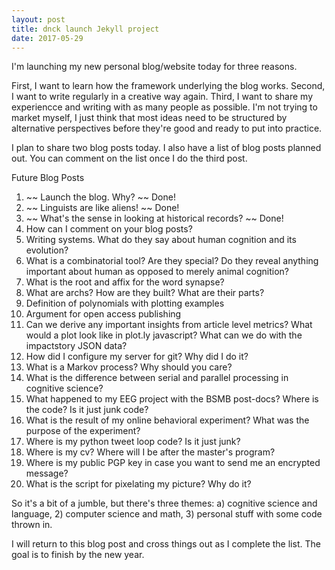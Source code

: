 ```yaml
---
layout: post
title: dnck launch Jekyll project
date: 2017-05-29
---
```


I'm launching my new personal blog/website today for three reasons. 

First, I want to learn how the framework underlying the blog works. Second, I want to write regularly in a creative way again. Third, I want to share my experiencce and writing with as many people as possible. I'm not trying to market myself, I just think that most ideas need to be structured by alternative perspectives before they're good and ready to put into practice. 

I plan to share two blog posts today. I also have a list of blog posts planned out. You can comment on the list once I do the third post.

Future Blog Posts
1) ~~ Launch the blog. Why? ~~ Done!
2) ~~ Linguists are like aliens! ~~ Done!
3) ~~ What's the sense in looking at historical records? ~~ Done!
1) How can I comment on your blog posts?
2) Writing systems. What do they say about human cognition and its evolution?
3) What is a combinatorial tool? Are they special? Do they reveal anything important about human as opposed to merely animal cognition?
4) What is the root and affix for the word synapse? 
5) What are archs? How are they built? What are their parts?
6) Definition of polynomials with plotting examples
7) Argument for open access publishing 
8) Can we derive any important insights from article level metrics? What would a plot look like in plot.ly javascript? What can we do with the impactstory JSON data?
9) How did I configure my server for git? Why did I do it? 
10) What is a Markov process? Why should you care?
11) What is the difference between serial and parallel processing in cognitive science?
12) What happened to my EEG project with the BSMB post-docs? Where is the code? Is it just junk code?
13) What is the result of my online behavioral experiment? What was the purpose of the experiment?
14) Where is my python tweet loop code? Is it just junk?
15) Where is my cv? Where will I be after the master's program?
16) Where is my public PGP key in case you want to send me an encrypted message?
17) What is the script for pixelating my picture? Why do it? 

So it's a bit of a jumble, but there's three themes: a) cognitive science and language, 2) computer science and math, 3) personal stuff with some code thrown in.

I will return to this blog post and cross things out as I complete the list. The goal is to finish by the new year. 